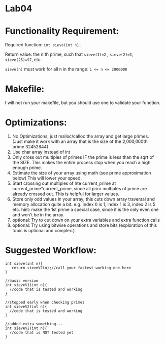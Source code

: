 # Lab04

# Functionality Requirement:

Required function: `int sieve(int n); `

Return value: the n'th prime, such that `sieve(1)=2` , `sieve(2)=3`, `sieve(25)=97`, etc.

`sieve(n)` must work for all n in the range: `1 <= n <= 2000000`

# Makefile:

I will not run your makefile, but you should use one to validate your function.

# Optimizations:


1. No Optimizations, just malloc/calloc the array and get large primes. (Just make it work with an array that is the size of the 2,000,000th prime 32452844)
2. Use char array instead of int
3. Only cross out multiples of primes IF the prime is less than the sqrt of the SIZE. This makes the entire process stop when you reach a high enough prime.
4. Estimate the size of your array using math (see prime approximation below) This will lower your speed.
5. Start crossing out multiples of hte current_prime at current_prime*current_prime, since all prior multiples of prime are already crossed out. This is helpful for larger values.
6. Store only odd values in your array, this cuts down array traversal and memory allocation quite a bit. e.g. index 0 is 1, index 1 is 3, index 2 is 5 etc. hint: make the 1st prime a special case, since it is the only even one and won't be in the array.
7. optional: Try to cut down on your extra variables and extra function calls
8. optional: Try using bitwise operations and store bits (exploration of this topic is optional and complex.)


# Suggested Workflow:

```
int sieve(int n){
   return sieveV2(n);//call your fastest working one here
}

//basic version
int sieveV1(int n){
  //code that is tested and working
}

//stopped early when checking primes
int sieveV2(int n){
  //code that is tested and working
}

//added extra something...
int sieveV2(int n){
  //code that is NOT tested yet
}
```

